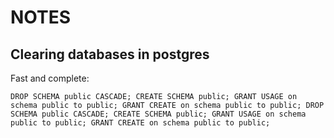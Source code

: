 # NOTES

## Clearing databases in postgres

Fast and complete:

 ```DROP SCHEMA public CASCADE; CREATE SCHEMA public; GRANT USAGE on schema public to public; GRANT CREATE on schema public to public; DROP SCHEMA public CASCADE; CREATE SCHEMA public; GRANT USAGE on schema public to public; GRANT CREATE on schema public to public;```
